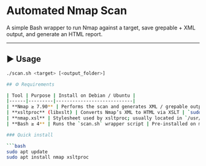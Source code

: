 # Automated Nmap Scan

A simple Bash wrapper to run Nmap against a target, save grepable + XML output, and generate an HTML report.

---

## ▶ Usage

```bash
./scan.sh <target> [<output_folder>]

## ⚙️ Requirements

| Tool | Purpose | Install on Debian / Ubuntu |
|------|---------|----------------------------|
| **Nmap ≥ 7.90** | Performs the scan and generates XML / grepable output | `sudo apt install nmap` |
| **xsltproc** (libxslt) | Converts Nmap’s XML to HTML via XSLT | `sudo apt install xsltproc` |
| **nmap.xsl** | Stylesheet used by xsltproc; usually located in `/usr/share/nmap/nmap.xsl` when Nmap is installed | Comes with Nmap |
| **Bash ≥ 4** | Runs the `scan.sh` wrapper script | Pre-installed on most Linux distros |

### Quick install

```bash
sudo apt update
sudo apt install nmap xsltproc